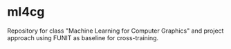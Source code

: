 # ml4cg
Repository for class "Machine Learning for Computer Graphics" and project approach using FUNIT as baseline for cross-training.
